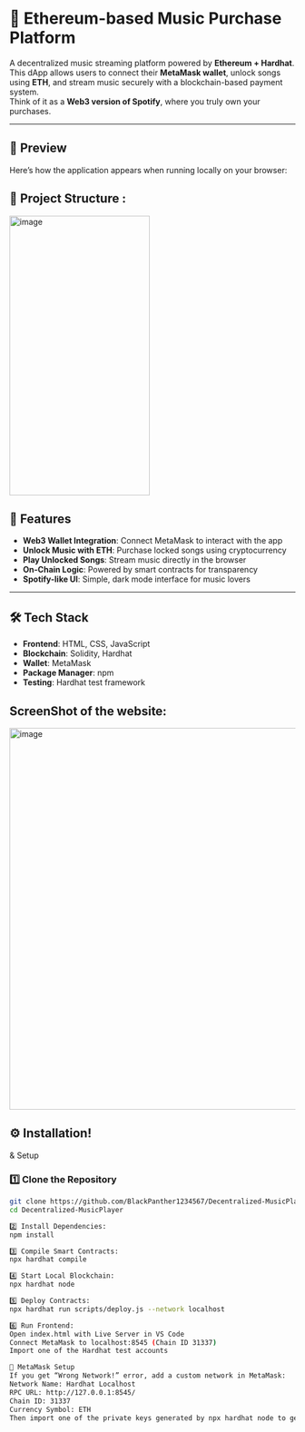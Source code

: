 # 🎵 Ethereum-based Music Purchase Platform

A decentralized music streaming platform powered by **Ethereum + Hardhat**.  
This dApp allows users to connect their **MetaMask wallet**, unlock songs using **ETH**, and stream music securely with a blockchain-based payment system.  
Think of it as a **Web3 version of Spotify**, where you truly own your purchases.  

---

## 📸 Preview  

Here’s how the application appears when running locally on your browser:  

## 📂 Project Structure  :
<img width="247" height="493" alt="image" src="https://github.com/user-attachments/assets/a6e073ab-61bf-4423-8af7-2161867067f7" />


## 🚀 Features  

- **Web3 Wallet Integration**: Connect MetaMask to interact with the app  
- **Unlock Music with ETH**: Purchase locked songs using cryptocurrency  
- **Play Unlocked Songs**: Stream music directly in the browser  
- **On-Chain Logic**: Powered by smart contracts for transparency  
- **Spotify-like UI**: Simple, dark mode interface for music lovers  

---

## 🛠️ Tech Stack  

- **Frontend**: HTML, CSS, JavaScript  
- **Blockchain**: Solidity, Hardhat  
- **Wallet**: MetaMask  
- **Package Manager**: npm  
- **Testing**: Hardhat test framework  

## ScreenShot of the website:
<img width="1365" height="673" alt="image" src="https://github.com/user-attachments/assets/018962f1-fcb0-4601-bf22-b4e3c5604446" />


## ⚙️ Installation!
 & Setup  

### 1️⃣ Clone the Repository
```bash
git clone https://github.com/BlackPanther1234567/Decentralized-MusicPlayer.git
cd Decentralized-MusicPlayer

2️⃣ Install Dependencies:
npm install

3️⃣ Compile Smart Contracts:
npx hardhat compile

4️⃣ Start Local Blockchain:
npx hardhat node

5️⃣ Deploy Contracts:
npx hardhat run scripts/deploy.js --network localhost

6️⃣ Run Frontend:
Open index.html with Live Server in VS Code
Connect MetaMask to localhost:8545 (Chain ID 31337)
Import one of the Hardhat test accounts

🔧 MetaMask Setup
If you get “Wrong Network!” error, add a custom network in MetaMask:
Network Name: Hardhat Localhost
RPC URL: http://127.0.0.1:8545/
Chain ID: 31337
Currency Symbol: ETH
Then import one of the private keys generated by npx hardhat node to get test ETH.

